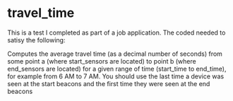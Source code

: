 # travel_time

This is a test I completed as part of a job application. The coded needed to satisy the following:

Computes the average travel time (as a decimal number of seconds) from some point a (where start_sensors are located) to point b (where end_sensors are located) for a given range of time (start_time to end_time), for example from 6 AM to 7 AM. You should use the last time a device was seen at the start beacons and the first time they were seen at the end beacons
